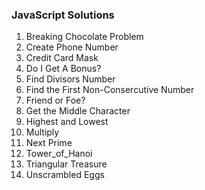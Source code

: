 ### JavaScript Solutions

1. Breaking Chocolate Problem
2. Create Phone Number
3. Credit Card Mask
4. Do I Get A Bonus?
5. Find Divisors Number
6. Find the First Non-Consercutive Number
7. Friend or Foe?
8. Get the Middle Character
9. Highest and Lowest
10. Multiply
11. Next Prime
12. Tower_of_Hanoi
13. Triangular Treasure
14. Unscrambled Eggs
